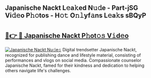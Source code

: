 ## Japanische Nackt L𝚎a𝚔ed N𝚞𝚍e - Part-jSG Vi𝚍𝚎o P𝚑𝚘tos - H𝚘𝚝 O𝚗𝚕yf𝚊ns L𝚎a𝚔s sBQyP

# <h2><a href="http://kfcj0d0.oniu.top/?m=Japanische+Nackt">🔗👉 🔴 Japanische Nackt P𝚑ot𝚘𝚜 V𝚒d𝚎o</a></h2>

[![Japanische Nackt Nu𝚍e𝚜](https://i.imgur.com/0qMVB7G.gif)](http://kfcj0d0.oniu.top/?m=Japanische+Nackt)
Digital trendsetter Japanische Nackt, recognized for publishing dance and lifestyle material, consisting of performances and vlogs on social media. Compassionate counselor Japanische Nackt, famed for their kindness and dedication to helping others navigate life's challenges.  
